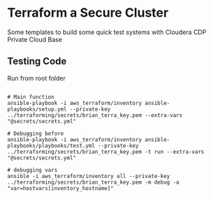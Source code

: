 # Terraform a Secure Cluster

Some templates to build some quick test systems with Cloudera CDP Private Cloud Base

## Testing Code

Run from root folder

```{bash}

# Main function
ansible-playbook -i aws_terraform/inventory ansible-playbooks/setup.yml --private-key ../terraforming/secrets/brian_terra_key.pem --extra-vars "@secrets/secrets.yml"

# Debugging before
ansible-playbook -i aws_terraform/inventory ansible-playbooks/playbooks/test.yml --private-key ../terraforming/secrets/brian_terra_key.pem -t run --extra-vars "@secrets/secrets.yml"

# debugging vars
ansible -i aws_terraform/inventory all --private-key ../terraforming/secrets/brian_terra_key.pem -m debug -a "var=hostvars[inventory_hostname]"

```